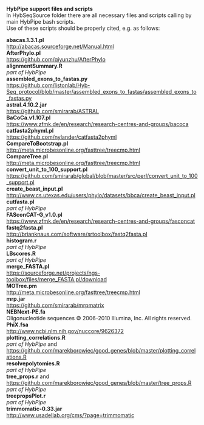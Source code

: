 **HybPipe support files and scripts**  
In HybSeqSource folder there are all necessary files and scripts calling by main HybPipe bash scripts.  
Use of these scripts should be properly cited, e.g. as follows:  
  
**abacas.1.3.1.pl**  
http://abacas.sourceforge.net/Manual.html  
**AfterPhylo.pl**  
https://github.com/qiyunzhu/AfterPhylo  
**alignmentSummary.R**  
_part of HybPipe_  
**assembled_exons_to_fastas.py**  
https://github.com/listonlab/Hyb-Seq_protocol/blob/master/assembled_exons_to_fastas/assembled_exons_to_fastas.py  
**astral.4.10.2.jar**  
https://github.com/smirarab/ASTRAL  
**BaCoCa.v1.107.pl**  
https://www.zfmk.de/en/research/research-centres-and-groups/bacoca  
**catfasta2phyml.pl**  
https://github.com/nylander/catfasta2phyml  
**CompareToBootstrap.pl**  
http://meta.microbesonline.org/fasttree/treecmp.html  
**CompareTree.pl**  
http://meta.microbesonline.org/fasttree/treecmp.html  
**convert_unit_to_100_support.pl**  
https://github.com/smirarab/global/blob/master/src/perl/convert_unit_to_100_support.pl  
**create_beast_input.pl**  
http://www.cs.utexas.edu/users/phylo/datasets/bbca/create_beast_input.pl  
**cutfasta.pl**  
_part of HybPipe_  
**FASconCAT-G_v1.0.pl**  
https://www.zfmk.de/en/research/research-centres-and-groups/fasconcat  
**fastq2fasta.pl**  
http://brianknaus.com/software/srtoolbox/fastq2fasta.pl  
**histogram.r**  
_part of HybPipe_  
**LBscores.R**  
_part of HybPipe_  
**merge_FASTA.pl**  
https://sourceforge.net/projects/ngs-toolbox/files/merge_FASTA.pl/download  
**MOTree.pm**  
http://meta.microbesonline.org/fasttree/treecmp.html  
**mrp.jar**  
https://github.com/smirarab/mrpmatrix  
**NEBNext-PE.fa**  
Oligonucleotide sequences © 2006-2010 Illumina, Inc. All rights reserved.  
**PhiX.fsa**  
http://www.ncbi.nlm.nih.gov/nuccore/9626372  
**plotting_correlations.R**  
_part of HybPipe_ and https://github.com/marekborowiec/good_genes/blob/master/plotting_correlations.R  
**resolvepolytomies.R**  
_part of HybPipe_  
**tree_props.r** and https://github.com/marekborowiec/good_genes/blob/master/tree_props.R  
_part of HybPipe_  
**treepropsPlot.r**  
_part of HybPipe_  
**trimmomatic-0.33.jar**  
http://www.usadellab.org/cms/?page=trimmomatic  
